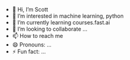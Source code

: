 - 👋 Hi, I’m Scott
- 👀 I’m interested in machine learning, python
- 🌱 I’m currently learning courses.fast.ai
- 💞️ I’m looking to collaborate ...
- 📫 How to reach me 
- 😄 Pronouns: ...
- ⚡ Fun fact: ...

<!---
sc-clark/sc-clark is a ✨ special ✨ repository because its `README.md` (this file) appears on your GitHub profile.
You can click the Preview link to take a look at your changes.
--->
